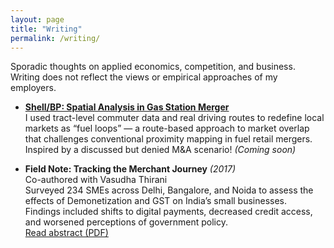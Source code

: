 ```yaml
---
layout: page
title: "Writing"
permalink: /writing/
---
```


Sporadic thoughts on applied economics, competition, and business. Writing does not reflect the views or empirical approaches of my employers.

- **[Shell/BP: Spatial Analysis in Gas Station Merger](#)**  
  I used tract-level commuter data and real driving routes to redefine local markets as “fuel loops” — a route-based approach to market overlap that challenges conventional proximity mapping in fuel retail mergers. Inspired by a discussed but denied M&A scenario! *(Coming soon)*

- **Field Note: Tracking the Merchant Journey** *(2017)*  
Co-authored with Vasudha Thirani  
Surveyed 234 SMEs across Delhi, Bangalore, and Noida to assess the effects of Demonetization and GST on India’s small businesses.  
Findings included shifts to digital payments, decreased credit access, and worsened perceptions of government policy.  
[Read abstract (PDF)](/assets/files/Tracking-the-Merchant-Journey.pdf)
